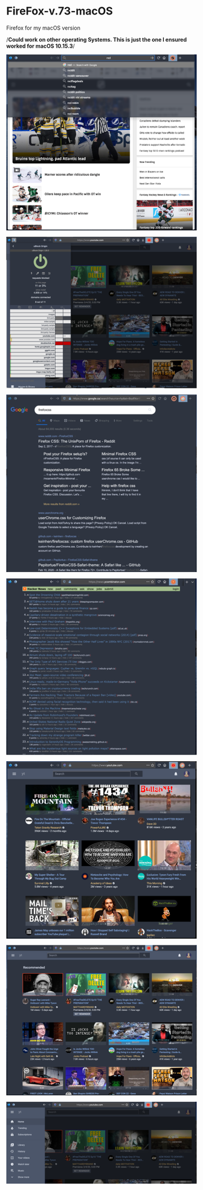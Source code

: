 # FireFox-v.73-macOS
Firefox for my macOS version 

/**Could work on other operating Systems.  This is just the one I ensured worked for macOS 10.15.3**/




![Screenshot](screenshots/screenshot1.png)

![Screenshot](screenshots/screenshot7.png)

![Screenshot](screenshots/screenshot2.png)


![Screenshot](screenshots/screenshot3.png)

![Screenshot](screenshots/screenshot4.png)


![Screenshot](screenshots/screenshot5.png)



![Screenshot](screenshots/screenshot6.png)

